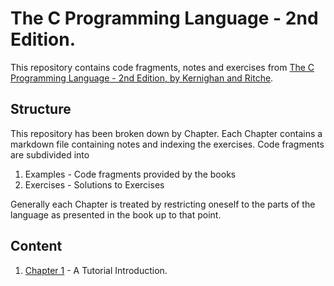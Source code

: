 # The C Programming Language - 2nd Edition.

This repository contains code fragments, notes and exercises from [The C Programming Language - 2nd Edition, by Kernighan and Ritche](https://www.cs.princeton.edu/~bwk/cbook.html).

## Structure

This repository has been broken down by Chapter. Each Chapter contains a markdown file containing notes and indexing the exercises. Code fragments are subdivided into

1. Examples - Code fragments provided by the books
2. Exercises - Solutions to Exercises

Generally each Chapter is treated by restricting oneself to the parts of the language as presented in the book up to that point.

## Content

1. [Chapter 1](./Chapter1/Chapter1.md) - A Tutorial Introduction.
